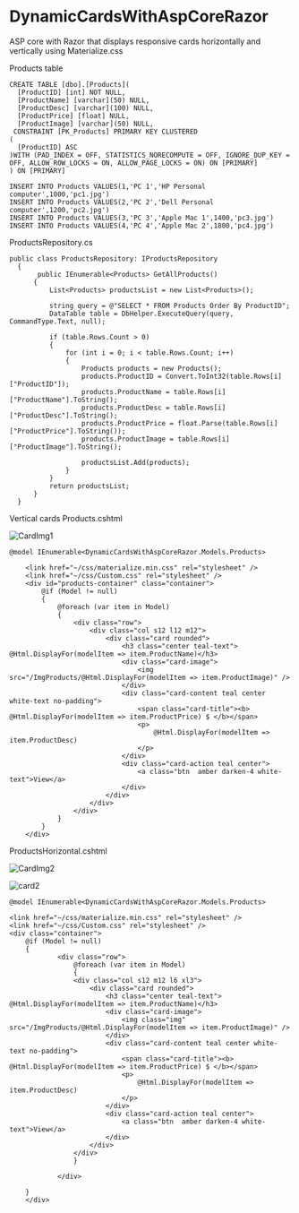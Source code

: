 # DynamicCardsWithAspCoreRazor
ASP core with Razor that displays responsive cards horizontally and vertically using Materialize.css


Products table

    CREATE TABLE [dbo].[Products](
      [ProductID] [int] NOT NULL,
      [ProductName] [varchar](50) NULL,
      [ProductDesc] [varchar](100) NULL,
      [ProductPrice] [float] NULL,
      [ProductImage] [varchar](50) NULL,
     CONSTRAINT [PK_Products] PRIMARY KEY CLUSTERED 
    (
      [ProductID] ASC
    )WITH (PAD_INDEX = OFF, STATISTICS_NORECOMPUTE = OFF, IGNORE_DUP_KEY = OFF, ALLOW_ROW_LOCKS = ON, ALLOW_PAGE_LOCKS = ON) ON [PRIMARY]
    ) ON [PRIMARY]

    INSERT INTO Products VALUES(1,'PC 1','HP Personal computer',1000,'pc1.jpg')
    INSERT INTO Products VALUES(2,'PC 2','Dell Personal computer',1200,'pc2.jpg')
    INSERT INTO Products VALUES(3,'PC 3','Apple Mac 1',1400,'pc3.jpg')
    INSERT INTO Products VALUES(4,'PC 4','Apple Mac 2',1800,'pc4.jpg')


ProductsRepository.cs

    public class ProductsRepository: IProductsRepository
      {
           public IEnumerable<Products> GetAllProducts()
          {
              List<Products> productsList = new List<Products>();

              string query = @"SELECT * FROM Products Order By ProductID";
              DataTable table = DbHelper.ExecuteQuery(query, CommandType.Text, null);

              if (table.Rows.Count > 0)
              {
                  for (int i = 0; i < table.Rows.Count; i++)
                  {
                      Products products = new Products();
                      products.ProductID = Convert.ToInt32(table.Rows[i]["ProductID"]);
                      products.ProductName = table.Rows[i]["ProductName"].ToString();
                      products.ProductDesc = table.Rows[i]["ProductDesc"].ToString();
                      products.ProductPrice = float.Parse(table.Rows[i]["ProductPrice"].ToString());
                      products.ProductImage = table.Rows[i]["ProductImage"].ToString();

                      productsList.Add(products);
                  }
              }
              return productsList;
          }
      }


Vertical cards Products.cshtml

![CardImg1](https://user-images.githubusercontent.com/62042702/90954460-11dd9280-e47d-11ea-9ad8-2a7168f0f0d0.png)

    @model IEnumerable<DynamicCardsWithAspCoreRazor.Models.Products>

        <link href="~/css/materialize.min.css" rel="stylesheet" />
        <link href="~/css/Custom.css" rel="stylesheet" />
        <div id="products-container" class="container">
            @if (Model != null)
            {
                @foreach (var item in Model)
                {
                    <div class="row">
                        <div class="col s12 l12 m12">
                            <div class="card rounded">
                                <h3 class="center teal-text"> @Html.DisplayFor(modelItem => item.ProductName)</h3>
                                <div class="card-image">
                                    <img src="/ImgProducts/@Html.DisplayFor(modelItem => item.ProductImage)" />
                                </div>
                                <div class="card-content teal center white-text no-padding">
                                    <span class="card-title"><b> @Html.DisplayFor(modelItem => item.ProductPrice) $ </b></span>
                                    <p>
                                        @Html.DisplayFor(modelItem => item.ProductDesc)
                                    </p>
                                </div>
                                <div class="card-action teal center">
                                    <a class="btn  amber darken-4 white-text">View</a>
                                </div>
                            </div>
                        </div>
                    </div>
                }
            }
        </div>



ProductsHorizontal.cshtml

  
 ![CardImg2](https://user-images.githubusercontent.com/62042702/90954445-02f6e000-e47d-11ea-9f20-3e677b0539a6.png)
 

![card2](https://user-images.githubusercontent.com/62042702/90954506-78fb4700-e47d-11ea-877e-bc0671d75745.png)


    @model IEnumerable<DynamicCardsWithAspCoreRazor.Models.Products>

    <link href="~/css/materialize.min.css" rel="stylesheet" />
    <link href="~/css/Custom.css" rel="stylesheet" />
    <div class="container">
        @if (Model != null)
        {
                <div class="row">
                    @foreach (var item in Model)
                    {
                    <div class="col s12 m12 l6 xl3">
                        <div class="card rounded">
                            <h3 class="center teal-text"> @Html.DisplayFor(modelItem => item.ProductName)</h3>
                            <div class="card-image">
                                <img class="img" src="/ImgProducts/@Html.DisplayFor(modelItem => item.ProductImage)" />
                            </div>
                            <div class="card-content teal center white-text no-padding">
                                <span class="card-title"><b> @Html.DisplayFor(modelItem => item.ProductPrice) $ </b></span>
                                <p>
                                    @Html.DisplayFor(modelItem => item.ProductDesc)
                                </p>
                            </div>
                            <div class="card-action teal center">
                                <a class="btn  amber darken-4 white-text">View</a>
                            </div>
                        </div>
                    </div>
                    }

                </div>

        }
        </div>

